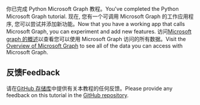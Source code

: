 <!-- markdownlint-disable MD002 MD041 -->

<span data-ttu-id="d5c33-101">你已完成 Python Microsoft Graph 教程。</span><span class="sxs-lookup"><span data-stu-id="d5c33-101">You've completed the Python Microsoft Graph tutorial.</span></span> <span data-ttu-id="d5c33-102">现在, 您有一个可调用 Microsoft Graph 的工作应用程序, 您可以尝试并添加新功能。</span><span class="sxs-lookup"><span data-stu-id="d5c33-102">Now that you have a working app that calls Microsoft Graph, you can experiment and add new features.</span></span> <span data-ttu-id="d5c33-103">访问[Microsoft graph 的概述](/graph/overview)以查看您可以使用 Microsoft Graph 访问的所有数据。</span><span class="sxs-lookup"><span data-stu-id="d5c33-103">Visit the [Overview of Microsoft Graph](/graph/overview) to see all of the data you can access with Microsoft Graph.</span></span>

## <a name="feedback"></a><span data-ttu-id="d5c33-104">反馈</span><span class="sxs-lookup"><span data-stu-id="d5c33-104">Feedback</span></span>

<span data-ttu-id="d5c33-105">请在[GitHub 存储库](https://github.com/microsoftgraph/msgraph-training-pythondjangoapp)中提供有关本教程的任何反馈。</span><span class="sxs-lookup"><span data-stu-id="d5c33-105">Please provide any feedback on this tutorial in the [GitHub repository](https://github.com/microsoftgraph/msgraph-training-pythondjangoapp).</span></span>
